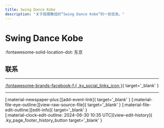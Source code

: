 ```yaml
---
title: Swing Dance Kobe
description: "关于摇摆舞组织“Swing Dance Kobe”的一些信息。"
---
```


# Swing Dance Kobe

:fontawesome-solid-location-dot: 东京  


## 联系


---

 [:fontawesome-brands-facebook-f:{ .ky_social_links_icon }](https://www.facebook.com/groups/SwingDanceKobe){ target='_blank' }

---

<div class="ky_page_footer" markdown>
<div class="ky_page_footer_trailing" markdown="span">
[:material-newspaper-plus:][add-event-link]{ target='_blank' }
[:material-file-eye-outline:][view-raw-source-file]{ target='_blank' }
[:material-file-edit-outline:][edit-info]{ target='_blank' }
</div>
<div class="ky_page_footer_leading" markdown="span">
[:material-clock-edit-outline: 2024-06-30 10:35 UTC][view-edit-history]{ .ky_page_footer_history_button target='_blank' }
</div>
</div>

[add-event-link]: https://github.com/swingdance/events/issues/new?assignees=&labels=add+event&projects=&template=02-add_entity.yml&title=%5Bjp%5D%20%3CName%3E&region=jp&province=Tokyo&city=Tokyo&org_id=swing-dance-kobe "添加活动"
[view-raw-source-file]: https://github.com/swingdance/orgs/blob/main/jp/swing-dance-kobe.json "查看原始源文件"
[edit-info]: https://github.com/swingdance/orgs/issues/new?assignees=&labels=update+org&projects=&template=03-update_entity.yml&title=%5Bjp%5D%20Swing%20Dance%20Kobe&region=jp&id=swing-dance-kobe&name=Swing%20Dance%20Kobe "编辑信息"

[view-edit-history]: https://github.com/swingdance/orgs/commits/main/jp/swing-dance-kobe.json "查看编辑历史"

